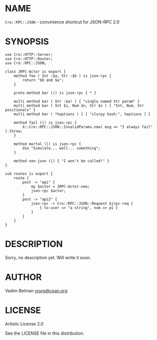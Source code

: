 NAME
====

`Cro::RPC::JSON` - convinience shortcut for JSON-RPC 2.0

SYNOPSIS
========

    use Cro::HTTP::Server;
    use Cro::HTTP::Router;
    use Cro::RPC::JSON;

    class JRPC-Actor is export {
        method foo ( Int :$a, Str :$b ) is json-rpc {
            return "$b and $a";
        }

        proto method bar (|) is json-rpc { * }

        multi method bar ( Str :$a! ) { "single named Str param" }
        multi method bar ( Int $i, Num $n, Str $s ) { "Int, Num, Str positionals" }
        multi method bar ( *%options ) { [ "slurpy hash:", %options ] }

        method fail (|) is json-rpc {
            X::Cro::RPC::JSON::InvalidParams.new( msg => "I always fail" ).throw;
        }

        method mortal (|) is json-rpc {
            die "Simulate... well... something";
        }

        method non-json (|) { "I won't be called!" }
    }

    sub routes is export {
        route {
            post -> "api" {
                my $actor = JRPC-Actor.new;
                json-rpc $actor;
            }
            post -> "api2" {
                json-rpc -> Cro::RPC::JSON::Request $jrpc-req {
                    { to-user => "a string", num => pi }
                }
            }
        }
    }

DESCRIPTION
===========

Sorry, no description yet. Will write it soon.

AUTHOR
======

Vadim Belman <vrurg@cpan.org>

LICENSE
=======

Artistic License 2.0

See the LICENSE file in this distribution.

